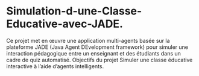 # Simulation-d-une-Classe-Educative-avec-JADE.
Ce projet met en œuvre une application multi-agents basée sur la plateforme JADE (Java Agent DEvelopment framework) pour simuler une interaction pédagogique entre un enseignant et des étudiants dans un cadre de quiz automatisé. Objectifs du projet Simuler une classe éducative interactive à l’aide d’agents intelligents.

